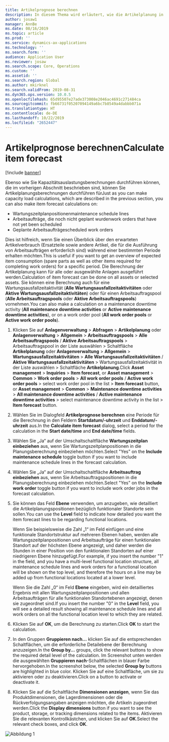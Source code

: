 ```yaml
---
title: Artikelprognose berechnen
description: In diesem Thema wird erläutert, wie die Artikelplanung in der Anlagenverwaltung berechnet wird.
author: josaw1
manager: AnnBe
ms.date: 08/16/2019
ms.topic: article
ms.prod: ''
ms.service: dynamics-ax-applications
ms.technology: ''
ms.search.form: ''
audience: Application User
ms.reviewer: josaw
ms.search.scope: Core, Operations
ms.custom: ''
ms.assetid: ''
ms.search.region: Global
ms.author: mkirknel
ms.search.validFrom: 2019-08-31
ms.dyn365.ops.version: 10.0.5
ms.openlocfilehash: 65d95507e27ade373008e2046ac4691c271484ca
ms.sourcegitcommit: fb66731f05207094149a6bc7b8549a4dabbb071a
ms.translationtype: HT
ms.contentlocale: de-DE
ms.lasthandoff: 10/22/2019
ms.locfileid: "2652447"
---
```

# <a name="calculate-item-forecast"></a><span data-ttu-id="f7bcb-103">Artikelprognose berechnen</span><span class="sxs-lookup"><span data-stu-id="f7bcb-103">Calculate item forecast</span></span>

[!include [banner](../../includes/banner.md)]

 

<span data-ttu-id="f7bcb-104">Ebenso wie Sie Kapazitätsauslastungsberechnungen durchführen können, die im vorherigen Abschnitt beschrieben sind, können Sie Artikelplanungsberechnungen durchführen für</span><span class="sxs-lookup"><span data-stu-id="f7bcb-104">Just as you can make capacity load calculations, which are described in the previous section, you can also make item forecast calculations on:</span></span>

- <span data-ttu-id="f7bcb-105">Wartungszeitplanpositionen</span><span class="sxs-lookup"><span data-stu-id="f7bcb-105">maintenance schedule lines</span></span>  
- <span data-ttu-id="f7bcb-106">Arbeitsaufträge, die noch nicht geplant wurden</span><span class="sxs-lookup"><span data-stu-id="f7bcb-106">work orders that have not yet been scheduled</span></span>  
- <span data-ttu-id="f7bcb-107">Geplante Arbeitsaufträge</span><span class="sxs-lookup"><span data-stu-id="f7bcb-107">scheduled work orders</span></span>

<span data-ttu-id="f7bcb-108">Dies ist hilfreich, wenn Sie einen Überblick über den erwarteten Artikelverbrauch (Ersatzteile sowie andere Artikel, die für die Ausführung von Arbeitsaufträgen erforderlich sind) während einer bestimmten Periode erhalten möchten.</span><span class="sxs-lookup"><span data-stu-id="f7bcb-108">This is useful if you want to get an overview of expected item consumption (spare parts as well as other items required for completing work orders) for a specific period.</span></span> <span data-ttu-id="f7bcb-109">Die Berechnung der Artikelplanung kann für alle oder ausgewählte Anlagen ausgeführt werden.</span><span class="sxs-lookup"><span data-stu-id="f7bcb-109">Calculation of item forecast can be done on all assets or selected assets.</span></span> <span data-ttu-id="f7bcb-110">Sie können eine Berechnung auch für eine Wartungsausfallzeitaktivität (**Alle Wartungsausfallzeitaktivitäten** oder **Aktive Wartungsausfallzeitaktivitäten**) oder für einen Arbeitsauftragspool (**Alle Arbeitsauftragspools** oder **Aktive Arbeitsauftragspools**) vornehmen.</span><span class="sxs-lookup"><span data-stu-id="f7bcb-110">You can also make a calculation on a maintenance downtime activity (**All maintenance downtime activities** or **Active maintenance downtime activities**), or on a work order pool (**All work order pools** or **Active work order pools**).</span></span>

1. <span data-ttu-id="f7bcb-111">Klicken Sie auf **Anlagenverwaltung** > **Abfragen** > **Artikelplanung** oder **Anlagenverwaltung** > **Allgemein** > **Arbeitsauftragspools** > **Alle Arbeitsauftragspools** / **Aktive Arbeitsauftragspools** > Arbeitsauftragspool in der Liste auswählen > Schaltfläche **Artikelplanung** oder **Anlagenverwaltung** > **Allgemein** > **Wartungsausfallzeitaktivitäten** > **Alle Wartungsausfallzeitaktivitäten** / **Aktive Wartungsausfallzeitaktivitäten** > Wartungsausfallzeitaktivität in der Liste auswählen > Schaltfläche **Artikelplanung**.</span><span class="sxs-lookup"><span data-stu-id="f7bcb-111">Click **Asset management** > **Inquiries** > **Item forecast**, or **Asset management** > **Common** > **Work order pools** > **All work order pools** / **Active work order pools** > select work order pool in the list > **Item forecast** button, or **Asset management** > **Common** > **Maintenance downtime activities** > **All maintenance downtime activities** / **Active maintenance downtime activities** > select maintenance downtime activity in the list > **Item forecast** button.</span></span>

2. <span data-ttu-id="f7bcb-112">Wählen Sie im Dialogfeld **Artikelprognose berechnen** eine Periode für die Berechnung in den Feldern **Startdatum/-uhrzeit** und **Enddatum/-uhrzeit** aus.</span><span class="sxs-lookup"><span data-stu-id="f7bcb-112">In the **Calculate item forecast** dialog, select a period for the calculation in the **Start date/time** and **End date/time** fields.</span></span>

3. <span data-ttu-id="f7bcb-113">Wählen Sie „Ja“ auf der Umschaltschaltfläche **Wartungszeitplan einbeziehen** aus, wenn Sie Wartungszeitplanpositionen in die Planungsberechnung einbeziehen möchten.</span><span class="sxs-lookup"><span data-stu-id="f7bcb-113">Select "Yes" on the **Include maintenance schedule** toggle button if you want to include maintenance schedule lines in the forecast calculation.</span></span>

4. <span data-ttu-id="f7bcb-114">Wählen Sie „Ja“ auf der Umschaltschaltfläche **Arbeitsauftrag einbeziehen** aus, wenn Sie Arbeitsauftragspositionen in die Planungsberechnung einbeziehen möchten.</span><span class="sxs-lookup"><span data-stu-id="f7bcb-114">Select "Yes" on the **Include work order** toggle button if you want to include work order jobs in the forecast calculation.</span></span>

5. <span data-ttu-id="f7bcb-115">Sie können das Feld **Ebene** verwenden, um anzugeben, wie detailliert die Artikelplanungspositionen bezüglich funktionaler Standorte sein sollen.</span><span class="sxs-lookup"><span data-stu-id="f7bcb-115">You can use the **Level** field to indicate how detailed you want the item forecast lines to be regarding functional locations.</span></span> 

      <span data-ttu-id="f7bcb-116">Wenn Sie beispielsweise die Zahl „1“ im Feld einfügen und eine funktionale Standortstruktur auf mehreren Ebenen haben, werden alle Wartungszeitplanpositionen und Arbeitsaufträge für einen funktionalen Standort auf der höchsten Ebene angezeigt, und daher werden die Stunden in einer Position von den funktionalen Standorten auf einer niedrigeren Ebene hinzugefügt.</span><span class="sxs-lookup"><span data-stu-id="f7bcb-116">For example, if you insert the number "1" in the field, and you have a multi-level functional location structure, all maintenance schedule lines and work orders for a functional location will be shown on the top level, and therefore the hours on a line may be added up from functional locations located at a lower level.</span></span> 
  
      <span data-ttu-id="f7bcb-117">Wenn Sie die Zahl „0“ im Feld **Ebene** eingeben, wird ein detailliertes Ergebnis mit allen Wartungszeitplanpositionen und allen Arbeitsaufträgen für alle funktionalen Standortebenen angezeigt, denen sie zugeordnet sind.</span><span class="sxs-lookup"><span data-stu-id="f7bcb-117">If you insert the number "0" in the **Level** field, you will see a detailed result showing all maintenance schedule lines and all work orders on all the functional location level to which they are related.</span></span>

6. <span data-ttu-id="f7bcb-118">Klicken Sie auf **OK**, um die Berechnung zu starten.</span><span class="sxs-lookup"><span data-stu-id="f7bcb-118">Click **OK** to start the calculation.</span></span>

7. <span data-ttu-id="f7bcb-119">In den Gruppen **Gruppieren nach…** klicken Sie auf die entsprechenden Schaltflächen, um die erforderliche Detailebene der Berechnung anzuzeigen.</span><span class="sxs-lookup"><span data-stu-id="f7bcb-119">In the **Group by...** groups, click the relevant buttons to show the required detail level of the calculation.</span></span> <span data-ttu-id="f7bcb-120">Im Screenshot unten werden die ausgewählten **Gruppieren nach**-Schaltflächen in blauer Farbe hervorgehoben.</span><span class="sxs-lookup"><span data-stu-id="f7bcb-120">In the screenshot below, the selected **Group by** buttons are highlighted in blue color.</span></span> <span data-ttu-id="f7bcb-121">Klicken Sie auf eine Schaltfläche, um sie zu aktivieren oder zu deaktivieren.</span><span class="sxs-lookup"><span data-stu-id="f7bcb-121">Click on a button to activate or deactivate it.</span></span>

8. <span data-ttu-id="f7bcb-122">Klicken Sie auf die Schaltfläche **Dimensionen anzeigen**, wenn Sie das Produktdimensionen, die Lagerdimensionen oder die Rückverfolgungsangaben anzeigen möchten, die Artikeln zugeordnet werden.</span><span class="sxs-lookup"><span data-stu-id="f7bcb-122">Click the **Display dimensions** button if you want to see the product, storage, or tracking dimensions related to the items.</span></span> <span data-ttu-id="f7bcb-123">Aktivieren Sie die relevanten Kontrollkästchen, und klicken Sie auf **OK**.</span><span class="sxs-lookup"><span data-stu-id="f7bcb-123">Select the relevant check boxes, and click **OK**.</span></span>

![Abbildung 1](media/02-capacity-planning.png)
